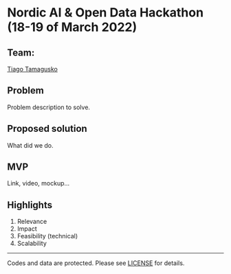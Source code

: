 # Nordic AI & Open Data Hackathon (18-19 of March 2022)

## Team:

[Tiago Tamagusko](https://github.com/tamagusko)

## Problem

Problem description to solve.

## Proposed solution

What did we do.

## MVP

Link, video, mockup...

## Highlights

1. Relevance
2. Impact
3. Feasibility (technical)
4. Scalability

---

Codes and data are protected. Please see [LICENSE](LICENSE) for details.
